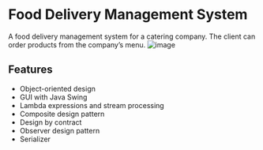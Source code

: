 # Food Delivery Management System
A food delivery management system for a catering company. The client can order products from the company’s menu. 
![image](https://user-images.githubusercontent.com/73333237/225926749-6f473bfa-dc48-44da-b0a7-fcaac9443468.png)

## Features
- Object-oriented design
- GUI with Java Swing
- Lambda expressions and stream processing
- Composite design pattern 
- Design by contract
- Observer design pattern
- Serializer
